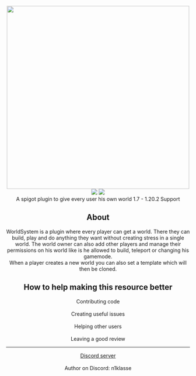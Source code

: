 <div align="center">

<img src="https://raw.githubusercontent.com/Argantiu/WorldSystem-dev/master/.github/Worldsystemlogo_renewed.png" width="500"></br>
<img src="https://img.shields.io/github/downloads/Argantiu/WorldSystem-dev/total?color=green&label=All%20Downloads&style=plastic" />
<img src="https://img.shields.io/github/downloads/Argantiu/WorldSystem-dev/v2.4.37-dev/total?style=plastic&label=v2.4.37%20(latest)" /></br>
  <a>A spigot plugin to give every user his own world</a>
  <a>1.7 - 1.20.2 Support</a>
<h2>About</h2>
  <a>WorldSystem is a plugin where every player can get a world.</a>
  <a>There they can build, play and do anything they want without creating stress in a single world. The world owner can also add other players and manage their permissions on his world like is he allowed to build, teleport or changing his gamemode.</a></br>
  <a>When a player creates a new world you can also set a template which will then be cloned.</a>

<h2>How to help making this resource better</h2>
  <a>Contributing code</a></br></br>
  <a>Creating useful issues</a></br></br>
  <a>Helping other users</a></br></br>
  <a>Leaving a good review</a>
  
***
  <a href="https://discord.gg/WYz7Qck">Discord server</a></br></br>
  <a>Author on Discord: n1klasse</a>

